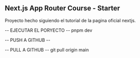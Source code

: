## Next.js App Router Course - Starter

Proyecto hecho siguiendo el tutorial de la pagina oficial nextjs.

-- EJECUTAR EL PORYECTO --
pnpm dev

-- PUSH A GITHUB --

-- PULL A GITHUB --
git pull origin main
